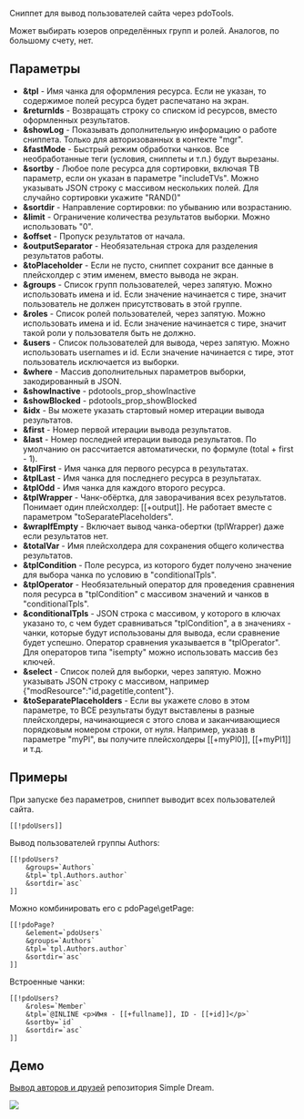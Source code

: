 Сниппет для вывод пользователей сайта через pdoTools.

Может выбирать юзеров определённых групп и ролей. Аналогов, по большому счету, нет.

## Параметры

* **&tpl** - Имя чанка для оформления ресурса. Если не указан, то содержимое полей ресурса будет распечатано на экран.
* **&returnIds** - Возвращать строку со списком id ресурсов, вместо оформленных результатов.
* **&showLog** - Показывать дополнительную информацию о работе сниппета. Только для авторизованных в контекте "mgr".
* **&fastMode** - Быстрый режим обработки чанков. Все необработанные теги (условия, сниппеты и т.п.) будут вырезаны.
* **&sortby** - Любое поле ресурса для сортировки, включая ТВ параметр, если он указан в параметре "includeTVs". Можно указывать JSON строку с массивом нескольких полей. Для случайно сортировки укажите "RAND()"
* **&sortdir** - Направление сортировки: по убыванию или возрастанию.
* **&limit** - Ограничение количества результатов выборки. Можно использовать "0".
* **&offset** - Пропуск результатов от начала.
* **&outputSeparator** - Необязательная строка для разделения результатов работы.
* **&toPlaceholder** - Если не пусто, сниппет сохранит все данные в плейсхолдер с этим именем, вместо вывода не экран.
* **&groups** - Список групп пользователей, через запятую. Можно использовать имена и id. Если значение начинается с тире, значит пользователь не должен присутствовать в этой группе.
* **&roles** - Список ролей пользователей, через запятую. Можно использовать имена и id. Если значение начинается с тире, значит такой роли у пользователя быть не должно.
* **&users** - Список пользователей для вывода, через запятую. Можно использовать usernames и id. Если значение начинается с тире, этот пользователь исключается из выборки.
* **&where** - Массив дополнительных параметров выборки, закодированный в JSON.
* **&showInactive** - pdotools_prop_showInactive
* **&showBlocked** - pdotools_prop_showBlocked
* **&idx** - Вы можете указать стартовый номер итерации вывода результатов.
* **&first** - Номер первой итерации вывода результатов.
* **&last** - Номер последней итерации вывода результатов. По умолчанию он рассчитается автоматически, по формуле (total + first - 1).
* **&tplFirst** - Имя чанка для первого ресурса в результатах.
* **&tplLast** - Имя чанка для последнего ресурса в результатах.
* **&tplOdd** - Имя чанка для каждого второго ресурса.
* **&tplWrapper** - Чанк-обёртка, для заворачивания всех результатов. Понимает один плейсхолдер: [[+output]]. Не работает вместе с параметром "toSeparatePlaceholders".
* **&wrapIfEmpty** - Включает вывод чанка-обертки (tplWrapper) даже если результатов нет.
* **&totalVar** - Имя плейсхолдера для сохранения общего количества результатов.
* **&tplCondition** - Поле ресурса, из которого будет получено значение для выбора чанка по условию в "conditionalTpls".
* **&tplOperator** - Необязательный оператор для проведения сравнения поля ресурса в "tplCondition" с массивом значений и чанков в "conditionalTpls".
* **&conditionalTpls** - JSON строка с массивом, у которого в ключах указано то, с чем будет сравниваться "tplCondition", а в значениях - чанки, которые будут использованы для вывода, если сравнение будет успешно. Оператор сравнения указывается в "tplOperator". Для операторов типа "isempty" можно использовать массив без ключей.
* **&select** - Список полей для выборки, через запятую. Можно указывать JSON строку с массивом, например {"modResource":"id,pagetitle,content"}.
* **&toSeparatePlaceholders** - Если вы укажете слово в этом параметре, то ВСЕ результаты будут выставлены в разные плейсхолдеры, начинающиеся с этого слова и заканчивающиеся порядковым номером строки, от нуля. Например, указав в параметре "myPl", вы получите плейсхолдеры [[+myPl0]], [[+myPl1]] и т.д.


## Примеры
При запуске без параметров, сниппет выводит всех пользователей сайта.
```
[[!pdoUsers]]
```

Вывод пользователей группы Authors:
```
[[!pdoUsers?
	&groups=`Authors`
	&tpl=`tpl.Authors.author`
	&sortdir=`asc`
]]
```

Можно комбинировать его с pdoPage\getPage:
```
[[!pdoPage?
	&element=`pdoUsers`
	&groups=`Authors`
	&tpl=`tpl.Authors.author`
	&sortdir=`asc`
]]
```

Встроенные чанки:
```
[[!pdoUsers?
	&roles=`Member`
	&tpl=`@INLINE <p>Имя - [[+fullname]], ID - [[+id]]</p>`
	&sortby=`id`
	&sortdir=`asc`
]]
```

## Демо
[Вывод авторов и друзей](http://store.simpledream.ru/friends.html) репозитория Simple Dream.

[![](http://st.bezumkin.ru/files/b/7/9/b792406326ccd13a79ce417c6e7d2306s.jpg)](http://st.bezumkin.ru/files/b/7/9/b792406326ccd13a79ce417c6e7d2306.png)